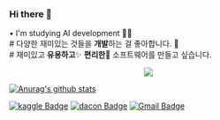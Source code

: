 ### Hi there 👋
 <p>
    • I'm studying AI development 👨‍💻 <br>
    # 다양한 재미있는 것들을 <b>개발</b>하는 걸 좋아합니다. 🎁 <br>
    # 재미있고 <b>유용하고</b>✨ <b>편리한</b>🎉 소프트웨어를 만들고 싶습니다.   
 </p>

<!--
**kimjh1753/kimjh1753** is a ✨ _special_ ✨ repository because its `README.md` (this file) appears on your GitHub profile.

Here are some ideas to get you started:

- 🔭 I’m currently working on ...
- 🌱 I’m currently learning ...
- 👯 I’m looking to collaborate on ...
- 🤔 I’m looking for help with ...
- 💬 Ask me about ...
- 📫 How to reach me: ...
- 😄 Pronouns: ...
- ⚡ Fun fact: ...
-->

<div align=center>
	
<a href="https://hits.seeyoufarm.com"><img src="https://hits.seeyoufarm.com/api/count/incr/badge.svg?url=https%3A%2F%2Fgithub.com%2Fkimjh1753&count_bg=%2379C83D&title_bg=%23555555&icon=&icon_color=%23E7E7E7&title=hits&edge_flat=false"/></a>
	
</div>

[![Anurag's github stats](https://github-readme-stats.vercel.app/api?username=kimjh1753)](https://github.com/anuraghazra/github-readme-stats)

[![kaggle Badge](https://img.shields.io/badge/-kaggle-blue?style=flat-square&logo=kaggle&logoColor=white&link=https://www.kaggle.com/kimjh1753)](https://www.kaggle.com/kimjh1753) [![dacon Badge](https://img.shields.io/badge/dacon-ff0000?style=flat-square&logo=dacon&link=https://dacon.io/myprofile/417356/home)](https://dacon.io/myprofile/417356/home) [![Gmail Badge](https://img.shields.io/badge/Gmail-d14836?style=flat-square&logo=Gmail&logoColor=white&link=mailto:kimjh1753@gmail.com)](mailto:kimjh1753@gmail.com)
